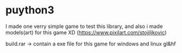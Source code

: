 # puython3


I made one verry simple game to test this library, and also i made models(art) for this game  XD (https://www.pixilart.com/stojiljkovic) 

build.rar -> contain a exe file for this game for windows and linux gl&hf 
